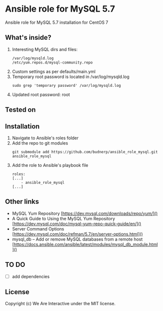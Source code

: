 # Ansible role for MySQL 5.7
Ansible role for MySQL 5.7 installation for CentOS 7

## What's inside?
1. Interesting MySQL dirs and files: 
    ```
    /var/log/mysqld.log
    /etc/yum.repos.d/mysql-community.repo
    ```
2. Custom settings as per defaults/main.yml
3. Temporary root password is located in /var/log/mysqld.log 
    ```
    sudo grep 'temporary password' /var/log/mysqld.log
    ```
4. Updated root password: root   
## Tested on

## Installation
1. Navigate to Ansible's roles folder
2. Add the repo to git modules
    ```
    git submodule add https://github.com/budnerp/ansible_role_mysql.git ansible_role_mysql
    ```
3. Add the role to Ansible's playbook file
    ```    
    roles:
    [...]
        - ansible_role_mysql
    [...]
    ```

## Other links
- MySQL Yum Repository [https://dev.mysql.com/downloads/repo/yum/]()
- A Quick Guide to Using the MySQL Yum Repository [https://dev.mysql.com/doc/mysql-yum-repo-quick-guide/en/]()
- Server Command Options [https://dev.mysql.com/doc/refman/5.7/en/server-options.html]()
- mysql_db – Add or remove MySQL databases from a remote host [https://docs.ansible.com/ansible/latest/modules/mysql_db_module.html]()

## TO DO
-[ ] add dependencies

## License
Copyright (c) We Are Interactive under the MIT license.